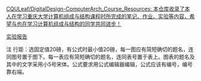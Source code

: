 [CQULeaf/DigitalDesign-ComputerArch_Course_Resources: 本仓库收录了本人在学习重庆大学计算机组成与结构课程时所完成的笔记、作业、实验等内容，希望与也在学习计算机组成与结构的同学共同进步！](https://github.com/CQULeaf/DigitalDesign-ComputerArch_Course_Resources)

[实验报告](https://github.com/Soorraw/CQU-CS-Mathematical-Experiment/blob/main/实验一.doc)



注  行距：选固定值20磅，有公式时最小值20磅，每一图应有简短确切的题名，连同图号置于图下。每一表应有简短确切的题名，连同表号置于表上。图表的题名及其中的文字采用小5号宋体。公式要求用公式编辑器编辑，公式应该有编号，编号靠右端。